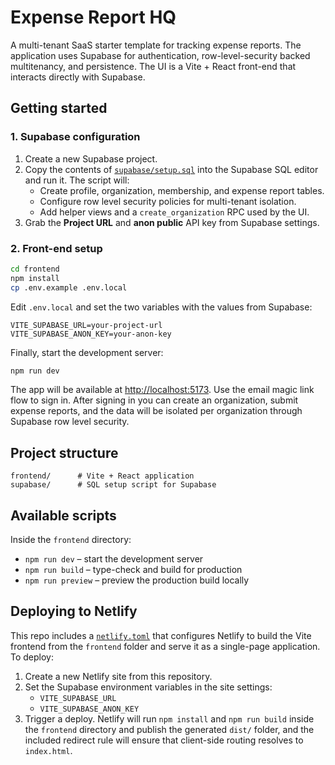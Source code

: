 # Expense Report HQ

A multi-tenant SaaS starter template for tracking expense reports. The application uses Supabase for authentication, row-level-security backed multitenancy, and persistence. The UI is a Vite + React front-end that interacts directly with Supabase.

## Getting started

### 1. Supabase configuration

1. Create a new Supabase project.
2. Copy the contents of [`supabase/setup.sql`](supabase/setup.sql) into the Supabase SQL editor and run it. The script will:
   - Create profile, organization, membership, and expense report tables.
   - Configure row level security policies for multi-tenant isolation.
   - Add helper views and a `create_organization` RPC used by the UI.
3. Grab the **Project URL** and **anon public** API key from Supabase settings.

### 2. Front-end setup

```bash
cd frontend
npm install
cp .env.example .env.local
```

Edit `.env.local` and set the two variables with the values from Supabase:

```
VITE_SUPABASE_URL=your-project-url
VITE_SUPABASE_ANON_KEY=your-anon-key
```

Finally, start the development server:

```bash
npm run dev
```

The app will be available at [http://localhost:5173](http://localhost:5173). Use the email magic link flow to sign in. After signing in you can create an organization, submit expense reports, and the data will be isolated per organization through Supabase row level security.

## Project structure

```
frontend/      # Vite + React application
supabase/      # SQL setup script for Supabase
```

## Available scripts

Inside the `frontend` directory:

- `npm run dev` – start the development server
- `npm run build` – type-check and build for production
- `npm run preview` – preview the production build locally

## Deploying to Netlify

This repo includes a [`netlify.toml`](netlify.toml) that configures Netlify to build the Vite frontend from the `frontend` folder
and serve it as a single-page application. To deploy:

1. Create a new Netlify site from this repository.
2. Set the Supabase environment variables in the site settings:
   - `VITE_SUPABASE_URL`
   - `VITE_SUPABASE_ANON_KEY`
3. Trigger a deploy. Netlify will run `npm install` and `npm run build` inside the `frontend` directory and publish the
   generated `dist/` folder, and the included redirect rule will ensure that client-side routing resolves to `index.html`.
